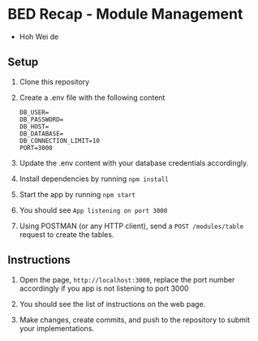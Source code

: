 # BED Recap - Module Management

- Hoh Wei de

## Setup

1. Clone this repository

2. Create a .env file with the following content

   ```
   DB_USER=
   DB_PASSWORD=
   DB_HOST=
   DB_DATABASE=
   DB_CONNECTION_LIMIT=10
   PORT=3000
   ```

3. Update the .env content with your database credentials accordingly.

4. Install dependencies by running `npm install`

5. Start the app by running `npm start`

6. You should see `App listening on port 3000`

7. Using POSTMAN (or any HTTP client), send a `POST /modules/table` request to create the tables.

## Instructions

1. Open the page, `http://localhost:3000`, replace the port number accordingly if you app is not listening to port 3000

2. You should see the list of instructions on the web page.

3. Make changes, create commits, and push to the repository to submit your implementations.
